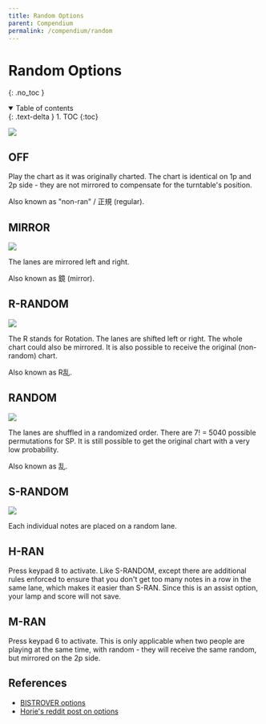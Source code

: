 ```yaml
---
title: Random Options
parent: Compendium
permalink: /compendium/random
---
```


# Random Options
{: .no_toc }

<details open markdown="block">
  <summary>
    Table of contents
  </summary>
  {: .text-delta }
1. TOC
{:toc}
</details>

![](/assets/img/random/option_random.jpg)

## OFF

Play the chart as it was originally charted. The chart is identical on 1p and 2p side - they are not mirrored to compensate for the turntable's position.

Also known as "non-ran" / 正規 (regular).

## MIRROR

![](/assets/img/random/mirror.png)

The lanes are mirrored left and right.

Also known as 鏡 (mirror).

## R-RANDOM

![](/assets/img/random/rran.png)

The R stands for Rotation. The lanes are shifted left or right. The whole chart could also be mirrored. It is also possible to receive the original (non-random) chart.

Also known as R乱.

## RANDOM

![](/assets/img/random/random.png)

The lanes are shuffled in a randomized order. There are 7! = 5040 possible permutations for SP. It is still possible to get the original chart with a very low probability.

Also known as 乱.

## S-RANDOM

![](/assets/img/random/sran.png)

Each individual notes are placed on a random lane.

## H-RAN

Press keypad 8 to activate. Like S-RANDOM, except there are additional rules enforced to ensure that you don't get too many notes in a row in the same lane, which makes it easier than S-RAN. Since this is an assist option, your lamp and score will not save.

## M-RAN

Press keypad 6 to activate. This is only applicable when two people are playing at the same time, with random - they will receive the same random, but mirrored on the 2p side.

## References
* [BISTROVER options](https://p.eagate.573.jp/game/2dx/28/howto/play/option.html)
* [Horie's reddit post on options](https://www.reddit.com/r/bemani/comments/6tglqx/iidx_guidance_6th_dan_3_options2_ordinary_options/)
